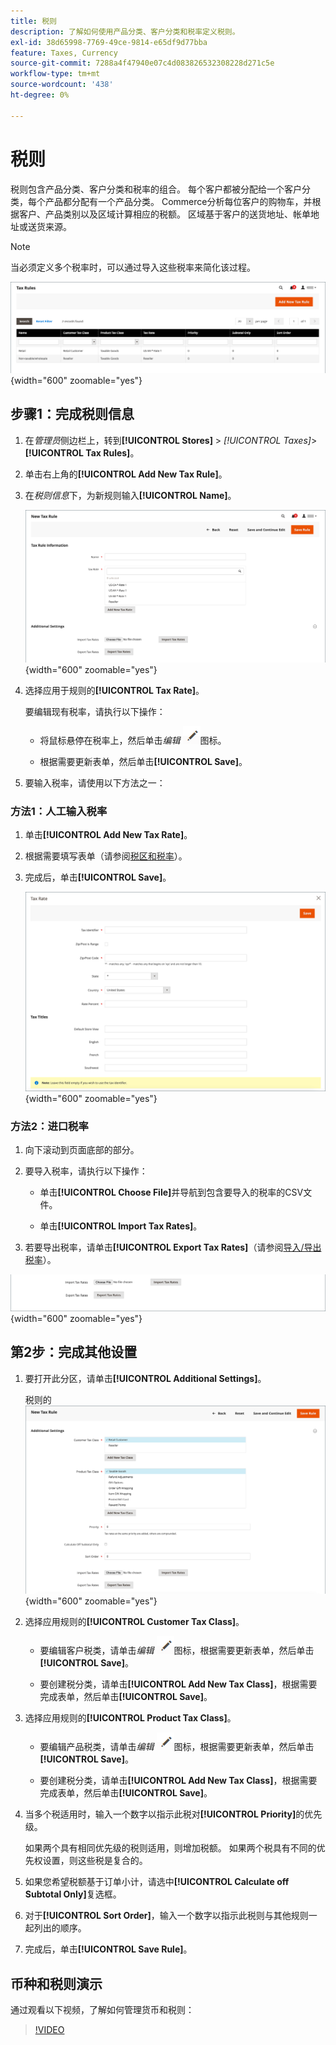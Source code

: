 ```yaml
---
title: 税则
description: 了解如何使用产品分类、客户分类和税率定义税则。
exl-id: 38d65998-7769-49ce-9814-e65df9d77bba
feature: Taxes, Currency
source-git-commit: 7288a4f47940e07c4d083826532308228d271c5e
workflow-type: tm+mt
source-wordcount: '438'
ht-degree: 0%

---
```


# 税则

税则包含产品分类、客户分类和税率的组合。 每个客户都被分配给一个客户分类，每个产品都分配有一个产品分类。 Commerce分析每位客户的购物车，并根据客户、产品类别以及区域计算相应的税额。 区域基于客户的送货地址、帐单地址或送货来源。

>[!NOTE]
>
>当必须定义多个税率时，可以通过导入这些税率来简化该过程。

![税则](./assets/tax-rules.png){width="600" zoomable="yes"}

## 步骤1：完成税则信息

1. 在&#x200B;_管理员_&#x200B;侧边栏上，转到&#x200B;**[!UICONTROL Stores]** > _[!UICONTROL Taxes]_>**[!UICONTROL Tax Rules]**。

1. 单击右上角的&#x200B;**[!UICONTROL Add New Tax Rule]**。

1. 在&#x200B;_税则信息_&#x200B;下，为新规则输入&#x200B;**[!UICONTROL Name]**。

   ![税则信息](./assets/tax-rule-information.png){width="600" zoomable="yes"}

1. 选择应用于规则的&#x200B;**[!UICONTROL Tax Rate]**。

   要编辑现有税率，请执行以下操作：

   - 将鼠标悬停在税率上，然后单击&#x200B;_编辑_ ![铅笔图标](../assets/icon-edit-pencil.png)图标。

   - 根据需要更新表单，然后单击&#x200B;**[!UICONTROL Save]**。

1. 要输入税率，请使用以下方法之一：

### 方法1：人工输入税率

1. 单击&#x200B;**[!UICONTROL Add New Tax Rate]**。

1. 根据需要填写表单（请参阅[税区和税率](tax-zones-rates.md)）。

1. 完成后，单击&#x200B;**[!UICONTROL Save]**。

   ![新税率](./assets/tax-rate-create-new.png){width="600" zoomable="yes"}

### 方法2：进口税率

1. 向下滚动到页面底部的部分。

1. 要导入税率，请执行以下操作：

   - 单击&#x200B;**[!UICONTROL Choose File]**&#x200B;并导航到包含要导入的税率的CSV文件。

   - 单击&#x200B;**[!UICONTROL Import Tax Rates]**。

1. 若要导出税率，请单击&#x200B;**[!UICONTROL Export Tax Rates]**（请参阅[导入/导出税率](../systems/data-transfer-tax-rates.md)）。

![进口/出口税率](./assets/tax-rule-new-import-export.png){width="600" zoomable="yes"}

## 第2步：完成其他设置

1. 要打开此分区，请单击&#x200B;**[!UICONTROL Additional Settings]**。

   税则的![其他设置](./assets/tax-class-additional-settings.png){width="600" zoomable="yes"}

1. 选择应用规则的&#x200B;**[!UICONTROL Customer Tax Class]**。

   - 要编辑客户税类，请单击&#x200B;_编辑_ ![铅笔图标](../assets/icon-edit-pencil.png)图标，根据需要更新表单，然后单击&#x200B;**[!UICONTROL Save]**。

   - 要创建税分类，请单击&#x200B;**[!UICONTROL Add New Tax Class]**，根据需要完成表单，然后单击&#x200B;**[!UICONTROL Save]**。

1. 选择应用规则的&#x200B;**[!UICONTROL Product Tax Class]**。

   - 要编辑产品税类，请单击&#x200B;_编辑_ ![铅笔图标](../assets/icon-edit-pencil.png)图标，根据需要更新表单，然后单击&#x200B;**[!UICONTROL Save]**。

   - 要创建税分类，请单击&#x200B;**[!UICONTROL Add New Tax Class]**，根据需要完成表单，然后单击&#x200B;**[!UICONTROL Save]**。

1. 当多个税适用时，输入一个数字以指示此税对&#x200B;**[!UICONTROL Priority]**&#x200B;的优先级。

   如果两个具有相同优先级的税则适用，则增加税额。 如果两个税具有不同的优先权设置，则这些税是复合的。

1. 如果您希望税额基于订单小计，请选中&#x200B;**[!UICONTROL Calculate off Subtotal Only]**&#x200B;复选框。

1. 对于&#x200B;**[!UICONTROL Sort Order]**，输入一个数字以指示此税则与其他规则一起列出的顺序。

1. 完成后，单击&#x200B;**[!UICONTROL Save Rule]**。

## 币种和税则演示

通过观看以下视频，了解如何管理货币和税则：

>[!VIDEO](https://video.tv.adobe.com/v/3410210/?quality=12&learn=on&captions=chi_hans)
